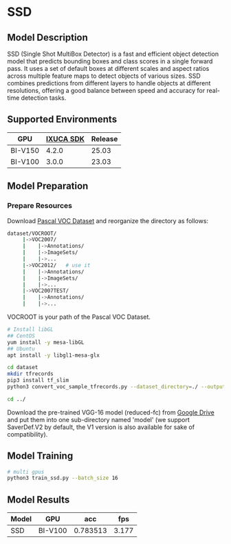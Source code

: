 # SSD

## Model Description

SSD (Single Shot MultiBox Detector) is a fast and efficient object detection model that predicts bounding boxes and
class scores in a single forward pass. It uses a set of default boxes at different scales and aspect ratios across
multiple feature maps to detect objects of various sizes. SSD combines predictions from different layers to handle
objects at different resolutions, offering a good balance between speed and accuracy for real-time detection tasks.

## Supported Environments

| GPU    | [IXUCA SDK](https://gitee.com/deep-spark/deepspark#%E5%A4%A9%E6%95%B0%E6%99%BA%E7%AE%97%E8%BD%AF%E4%BB%B6%E6%A0%88-ixuca) | Release |
|--------|-----------|---------|
| BI-V150 | 4.2.0     |  25.03  |
| BI-V100 | 3.0.0     |  23.03  |

## Model Preparation

### Prepare Resources

Download [Pascal VOC Dataset](https://pjreddie.com/projects/pascal-voc-dataset-mirror/) and reorganize the
directory as follows:

```bash
dataset/VOCROOT/
     |->VOC2007/
     |    |->Annotations/
     |    |->ImageSets/
     |    |->...
     |->VOC2012/   # use it
     |    |->Annotations/
     |    |->ImageSets/
     |    |->...
     |->VOC2007TEST/
     |    |->Annotations/
     |    |->...
```

VOCROOT is your path of the Pascal VOC Dataset.

```bash
# Install libGL
## CentOS
yum install -y mesa-libGL
## Ubuntu
apt install -y libgl1-mesa-glx

cd dataset
mkdir tfrecords
pip3 install tf_slim
python3 convert_voc_sample_tfrecords.py --dataset_directory=./ --output_directory=tfrecords --train_splits VOC2012_sample --validation_splits VOC2012_sample

cd ../
```

Download the pre-trained VGG-16 model (reduced-fc) from
[Google Drive](https://drive.google.com/drive/folders/184srhbt8_uvLKeWW_Yo8Mc5wTyc0lJT7) and put them into one sub-directory
named 'model' (we support SaverDef.V2 by default, the V1 version is also available for sake of compatibility).

## Model Training

```bash
# multi gpus
python3 train_ssd.py --batch_size 16
```

## Model Results

| Model | GPU     | acc      | fps   |
|-------|---------|----------|-------|
| SSD   | BI-V100 | 0.783513 | 3.177 |
